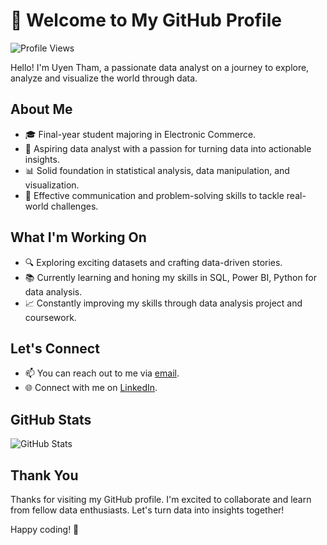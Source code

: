 # 👋 Welcome to My GitHub Profile

![Profile Views](https://komarev.com/ghpvc/?username=tuuyen13&color=blue)

Hello! I'm Uyen Tham, a passionate data analyst on a journey to explore, analyze and visualize the world through data. 
## About Me

- 🎓 Final-year student majoring in Electronic Commerce.
- 💼 Aspiring data analyst with a passion for turning data into actionable insights.
- 📊 Solid foundation in statistical analysis, data manipulation, and visualization.
- 🧩 Effective communication and problem-solving skills to tackle real-world challenges.

## What I'm Working On
- 🔍 Exploring exciting datasets and crafting data-driven stories.
- 📚 Currently learning and honing my skills in SQL, Power BI, Python for data analysis.
- 📈 Constantly improving my skills through data analysis project and coursework.

## Let's Connect

- 📫 You can reach out to me via [email](mailto:tuuyen130102@gmail.com).
- 🌐 Connect with me on [LinkedIn](https://www.linkedin.com/in/uyenthamthitu/).

## GitHub Stats

![GitHub Stats](https://github-readme-stats.vercel.app/api?username=tuuyen13&show_icons=true&theme=dark)

## Thank You

Thanks for visiting my GitHub profile. I'm excited to collaborate and learn from fellow data enthusiasts. Let's turn data into insights together!

Happy coding! 🚀
